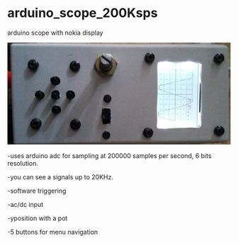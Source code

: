 # arduino_scope_200Ksps
arduino scope with nokia display

![Screenshot](scope_picture.jpg)

-uses arduino adc for sampling at 200000 samples per second, 6 bits resolution.

-you can see a signals up to 20KHz.

-software triggering

-ac/dc input

-yposition with a pot

-5 buttons for menu navigation
